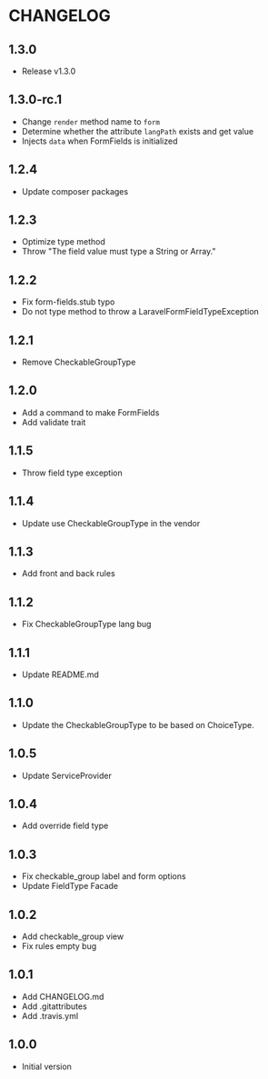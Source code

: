 # CHANGELOG

## 1.3.0
- Release v1.3.0
## 1.3.0-rc.1
- Change `render` method name to `form`
- Determine whether the attribute `langPath` exists and get value
- Injects `data` when FormFields is initialized

## 1.2.4
- Update composer packages
## 1.2.3
- Optimize type method
- Throw "The field value must type a String or Array."
## 1.2.2
- Fix form-fields.stub typo
- Do not type method to throw a LaravelFormFieldTypeException
## 1.2.1
- Remove CheckableGroupType
## 1.2.0
- Add a command to make FormFields
- Add validate trait

## 1.1.5
- Throw field type exception
## 1.1.4
- Update use CheckableGroupType in the vendor
## 1.1.3
- Add front and back rules
## 1.1.2
- Fix CheckableGroupType lang bug
## 1.1.1
- Update README.md
## 1.1.0
- Update the CheckableGroupType to be based on ChoiceType.

## 1.0.5
- Update ServiceProvider
## 1.0.4
- Add override field type
## 1.0.3
- Fix checkable_group label and form options
- Update FieldType Facade
## 1.0.2
- Add checkable_group view
- Fix rules empty bug
## 1.0.1
- Add CHANGELOG.md
- Add .gitattributes
- Add .travis.yml
## 1.0.0
- Initial version
